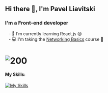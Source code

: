 ## Hi there 👋, I'm Pavel Liavitski
### I'm a Front-end developer
&nbsp;&nbsp; - 🌱 I’m currently learning React.js 😍
<br />
&nbsp;&nbsp; - 💻 I'm taking the [Networking Basics](https://skillsforall.com/course/networking-basics) course 📶


# ![200](https://www.codewars.com/users/liavitski/badges/small)
#### My Skills:
[![My Skills](https://skills.thijs.gg/icons?i=html,css,styledcomponents,js,react,figma,vscode&theme=dark)](#)
